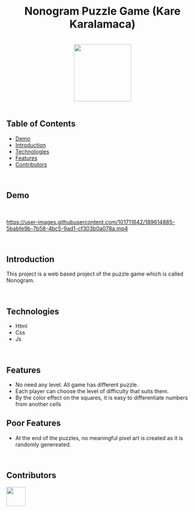 <h1 align="center">Nonogram Puzzle Game (Kare Karalamaca)</h1> <br>

<div align="center">
    <img width=150 src="/Assets/Images/favicon.ico">
</div>

<br/>

## Table of Contents

- [Demo](#demo)
- [Introduction](#introduction)
- [Technologies](#technologies)
- [Features](#features)
- [Contributors](#contributors)

<br/>

## Demo

<br/>

https://user-images.githubusercontent.com/101711642/189614885-5babfe9b-7b58-4bc5-9ad1-cf303b0a078a.mp4

<br/>

## Introduction
This project is a web based project of the puzzle game which is called Nonogram.

<br/>

## Technologies

* Html
* Css
* Js

<br/>

## Features

* No need any level. All game has different puzzle.
* Each player can choose the level of difficulty that suits them.
* By the color effect on the squares, it is easy to differentiate numbers from another cells

## Poor Features

* At the end of the puzzles, no meaningful pixel art is created as it is randomly genereated.


<br/>

## Contributors

<a href="https://github.com/ahmettoguz" target="_blank"><img width=50 height=50 src="https://avatars.githubusercontent.com/u/101711642?v=4"></a>
